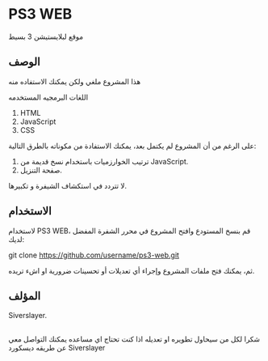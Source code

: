 # PS3 WEB

موقع لبلايستيشن 3 بسيط
## الوصف

هذا المشروع ملغي ولكن يمكنك الاستفاده منه 

اللغات البرمجيه المستخدمه 

1. HTML
2. JavaScript
3. CSS

على الرغم من أن المشروع لم يكتمل بعد، يمكنك الاستفادة من مكوناته بالطرق التالية:

1. ترتيب الخوارزميات باستخدام نسخ قديمة من JavaScript.
2. صفحة التنزيل.

لا تتردد في استكشاف الشيفرة و تكبيرها.

## الاستخدام

لاستخدام PS3 WEB، قم بنسخ المستودع وافتح المشروع في محرر الشفرة المفضل لديك:

git clone https://github.com/username/ps3-web.git


ثم، يمكنك فتح ملفات المشروع وإجراء أي تعديلات أو تحسينات ضرورية او اشء تريده.


## المؤلف
Siverslayer.

##
شكرا لكل من سيحاول تطويره او تعديله 
اذا كنت تحتاج اي مساعده يمكنك التواصل معي عن طريقه ديسكورد
Siverslayer
